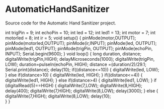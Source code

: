# AutomaticHandSanitizer
Source code for the Automatic Hand Sanitizer project.

int trigPin = 9;
int echoPin = 10;
int led = 12;
int led1 = 13;
int motor = 7;
int motorled = 8;
int ir = 5;
void setup()
{
  pinMode(motor,OUTPUT);
  pinMode(motorled,OUTPUT);
  pinMode(ir,INPUT);
   pinMode(led, OUTPUT);
   pinMode(led1, OUTPUT);
   pinMode(trigPin, OUTPUT);
  pinMode(echoPin, INPUT);
  Serial.begin(9600);
}
void loop()
{
 long duration, distance;
  digitalWrite(trigPin,HIGH);
  delayMicroseconds(1000);
  digitalWrite(trigPin, LOW);
  duration=pulseIn(echoPin, HIGH);
  distance =(duration/2)/29.1;
  Serial.print(distance);
  delay(10);
 if((distance<=10)) 
  {
    digitalWrite(led, LOW);
}
   else if(distance>10)
 {
     digitalWrite(led, HIGH);
   }
   if((distance<=4)) 
  {
    digitalWrite(led1, HIGH);
}
   else if(distance>4)
 {
     digitalWrite(led1, LOW);
   }
   if (digitalRead(5)==HIGH)
  {
    digitalWrite(7,LOW);
    digitalWrite(8,HIGH);
    delay(400);
    digitalWrite(7,HIGH);
    digitalWrite(8,LOW);
    delay(3000);
  }
  else
  {                                                                                                                                                                                                                                                                                                                                                    
    digitalWrite(7,HIGH);
    digitalWrite(8,LOW);
    delay(10);                        
  }
}
